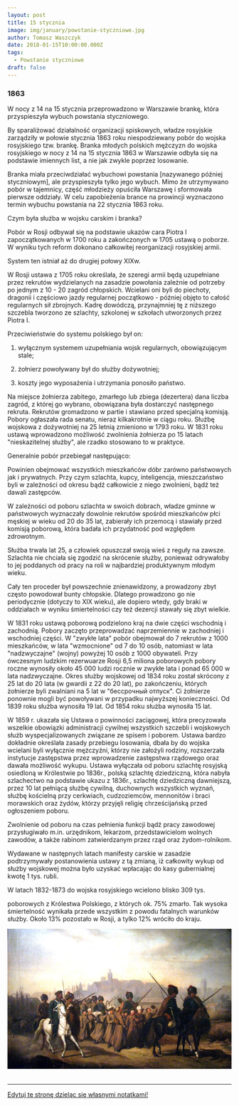 ```yaml
---
layout: post
title: 15 stycznia
image: img/january/powstanie-styczniowe.jpg
author: Tomasz Waszczyk
date: 2018-01-15T10:00:00.000Z
tags:
  - Powstanie styczniowe
draft: false  
---
```


### 1863

W nocy z 14 na 15 stycznia przeprowadzono w Warszawie brankę, która przyspieszyła wybuch powstania styczniowego.

By sparaliżować działalność organizacji spiskowych, władze rosyjskie zarządziły w połowie stycznia 1863 roku niespodziewany pobór do wojska rosyjskiego tzw. brankę. Branka młodych polskich mężczyzn do wojska rosyjskiego w nocy z 14 na 15 stycznia 1863 w Warszawie odbyła się na podstawie imiennych list, a nie jak zwykle poprzez losowanie.

Branka miała przeciwdziałać wybuchowi powstania [nazywanego później styczniowym], ale przyspieszyła tylko jego wybuch. Mimo że utrzymywano pobór w tajemnicy, część młodzieży opuściła Warszawę i sformowała pierwsze oddziały. W celu zapobieżenia brance na prowincji wyznaczono termin wybuchu powstania na 22 stycznia 1863 roku.

Czym była służba w wojsku carskim i branka?

Pobór w Rosji odbywał się na podstawie ukazów cara Piotra I zapoczątkowanych w 1700 roku a zakończonych w 1705 ustawą o poborze. W wyniku tych reform dokonano całkowitej reorganizacji rosyjskiej armii.

System ten istniał aż do drugiej połowy XIXw.

W Rosji ustawa z 1705 roku określała, że szeregi armii będą uzupełniane przez rekrutów wydzielanych na zasadzie powołania zależnie od potrzeby po jednym z 10 - 20 zagród chłopskich. Wcielani oni byli do piechoty, dragonii i częściowo jazdy regularnej początkowo - później objęto to całość regularnych sił zbrojnych. Kadrę dowódczą, przynajmniej tę z niższego szczebla tworzono ze szlachty, szkolonej w szkołach utworzonych przez Piotra I.

Przeciwieństwie do systemu polskiego był on:

1) wyłącznym systemem uzupełniania wojsk regularnych, obowiązującym stale;

2) żołnierz powoływany był do służby dożywotniej;

3) koszty jego wyposażenia i utrzymania ponosiło państwo.

Na miejsce żołnierza zabitego, zmarłego lub zbiega (dezertera) dana liczba zagród, z której go wybrano, obowiązana była dostarczyć następnego rekruta. Rekrutów gromadzono w partie i stawiano przed specjalną komisją. Pobory ogłaszała rada senatu, nieraz kilkakrotnie w ciągu roku. Służbę wojskowa z dożywotniej na 25 letnią zmieniono w 1793 roku. W 1831 roku ustawą wprowadzono możliwość zwolnienia żołnierza po 15 latach "nieskazitelnej służby", ale rzadko stosowano to w praktyce.

Generalnie pobór przebiegał następująco:

Powinien obejmować wszystkich mieszkańców dóbr zarówno państwowych jak i prywatnych. Przy czym szlachta, kupcy, inteligencja, mieszczaństwo byli w zależności od okresu bądź całkowicie z niego zwolnieni, bądź też dawali zastępców.

W zależności od poboru szlachta w swoich dobrach, władze gminne w państwowych wyznaczały dowolnie rekrutów spośród mieszkańców płci męskiej w wieku od 20 do 35 lat, zabierały ich przemocą i stawiały przed komisją poborową, która badała ich przydatność pod względem zdrowotnym.

Służba trwała lat 25, a człowiek opuszczał swoją wieś z reguły na zawsze. Szlachta nie chciała się zgodzić na skrócenie służby, ponieważ odrywałoby to jej poddanych od pracy na roli w najbardziej produktywnym młodym wieku.

Cały ten proceder był powszechnie znienawidzony, a prowadzony zbyt często powodował bunty chłopskie. Dlatego prowadzono go nie periodycznie (dotyczy to XIX wieku), ale dopiero wtedy, gdy braki w oddziałach w wyniku śmiertelności czy też dezercji stawały się zbyt wielkie.

W 1831 roku ustawą poborową podzielono kraj na dwie części wschodnią i zachodnią. Pobory zaczęto przeprowadzać naprzemiennie w zachodniej i wschodniej części. W "zwykłe lata" pobór obejmował do 7 rekrutów z 1000 mieszkańców, w lata "wzmocnione" od 7 do 10 osób, natomiast w lata "nadzwyczajne" (wojny) powyżej 10 osób z 1000 obywateli. Przy ówczesnym ludzkim rezerwuarze Rosji 6,5 miliona poborowych pobory roczne wynosiły około 45 000 ludzi rocznie w zwykłe lata i ponad 65 000 w lata nadzwyczajne. Okres służby wojskowej od 1834 roku został skrócony z 25 lat do 20 lata (w gwardii z 22 do 20 lat), po zakończeniu, których żołnierze byli zwalniani na 5 lat w "бессрочный отпуск". Ci żołnierze ponownie mogli być powoływani w przypadku najwyższej konieczności. Od 1839 roku służba wynosiła 19 lat. Od 1854 roku służba wynosiła 15 lat.

W 1859 r. ukazała się Ustawa o powinności zaciągowej, która precyzowała wszelkie obowiązki administracji cywilnej wszystkich szczebli i wojskowych służb wyspecjalizowanych związane ze spisem i poborem. Ustawa bardzo dokładnie określała zasady przebiegu losowania, dbała by do wojska wcielani byli wyłącznie mężczyźni, którzy nie założyli rodziny, rozszerzała instytucje zastępstwa przez wprowadzenie zastępstwa rządowego oraz dawała możliwość wykupu. Ustawa wyłączała od poboru szlachtę rosyjską osiedloną w Królestwie po 1836r., polską szlachtę dziedziczną, która nabyła szlachectwo na podstawie ukazu z 1836r., szlachtę dziedziczną dawniejszą, przez 10 lat pełniącą służbę cywilną, duchownych wszystkich wyznań, służbę kościelną przy cerkwiach, cudzoziemców, mennonitów i braci morawskich oraz żydów, którzy przyjęli religię chrześcijańską przed ogłoszeniem poboru.

Zwolnienie od poboru na czas pełnienia funkcji bądź pracy zawodowej przysługiwało m.in. urzędnikom, lekarzom, przedstawicielom wolnych zawodów, a także rabinom zatwierdzanym przez rząd oraz żydom-rolnikom.

Wydawane w następnych latach manifesty carskie w zasadzie podtrzymywały postanowienia ustawy z tą zmianą, iż całkowity wykup od służby wojskowej można było uzyskać wpłacając do kasy gubernialnej kwotę 1 tys. rubli.

W latach 1832-1873 do wojska rosyjskiego wcielono blisko 309 tys.

poborowych z Królestwa Polskiego, z których ok. 75% zmarło. Tak wysoka śmiertelność wynikała przede wszystkim z powodu fatalnych warunków służby. Około 13% pozostało w Rosji, a tylko 12% wróciło do kraju.

<img src="./img/january/powstanie-styczniowe.jpg"/><br><br>

---

<a href="https://github.com/TomaszWaszczyk/historia.waszczyk.com/edit/master/src/content/january-1.md" target="_blank">Edytuj tę stronę dzieląc się własnymi notatkami!</a>
